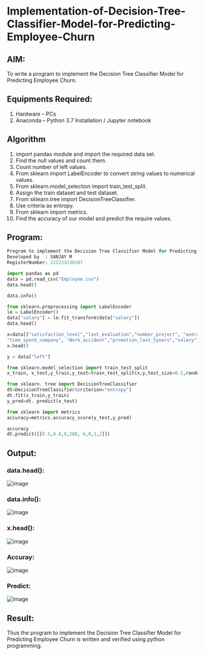 # Implementation-of-Decision-Tree-Classifier-Model-for-Predicting-Employee-Churn

## AIM:
To write a program to implement the Decision Tree Classifier Model for Predicting Employee Churn.

## Equipments Required:
1. Hardware – PCs
2. Anaconda – Python 3.7 Installation / Jupyter notebook

## Algorithm
1. import pandas module and import the required data set.
2. Find the null values and count them.
3. Count number of left values.
4. From sklearn import LabelEncoder to convert string values to numerical values.
5. From sklearn.model_selection import train_test_split.
6. Assign the train dataset and test dataset.
7. From sklearn.tree import DecisionTreeClassifier.
8. Use criteria as entropy.
9. From sklearn import metrics.
10. Find the accuracy of our model and predict the require values. 

## Program:
```PYTHON
Program to implement the Decision Tree Classifier Model for Predicting Employee Churn.
Developed by  : SANJAY M
RegisterNumber: 212223230187 
```
```PYTHON
import pandas as pd
data = pd.read_csv("Employee.csv")
data.head()

data.info()

from sklearn.preprocessing import LabelEncoder
le = LabelEncoder()
data["salary"] = le.fit_transform(data["salary"])
data.head()

x=data[["satisfaction_level","last_evaluation","number_project", "average_montly_hours",
"time_spend_company", "Work_accident","promotion_last_5years","salary"]]
x.head()

y = data["left"]

from sklearn.model_selection import train_test_split
x_train, x_test,y_train,y_test=train_test_split(x,y,test_size=0.2,random_state=100)

from sklearn. tree import DecisionTreeClassifier
dt=DecisionTreeClassifier(criterion="entropy")
dt.fit(x_train,y_train)
y_pred=dt. predict(x_test)

from sklearn import metrics
accuracy=metrics.accuracy_score(y_test,y_pred)

accuracy
dt.predict([[0.5,0.8,9,260, 6,0,1,2]])
```

## Output:
### data.head():
![image](https://github.com/user-attachments/assets/ddec5c92-8bd1-4de0-9786-2bcf94183ba6)
### data.info():
![image](https://github.com/user-attachments/assets/4b3cac95-ab30-4652-84f9-562059ded9fd)
### x.head():
![image](https://github.com/user-attachments/assets/9ed2e844-9b93-41e3-b33e-16c7b8bb7f69)
### Accuray:
![image](https://github.com/user-attachments/assets/999c2837-a8e4-4dce-91e0-e092bd539a6b)
### Predict:
![image](https://github.com/user-attachments/assets/b8681dcf-4dde-455b-b0bd-4f4c4e173ea9)

## Result:
Thus the program to implement the  Decision Tree Classifier Model for Predicting Employee Churn is written and verified using python programming.
